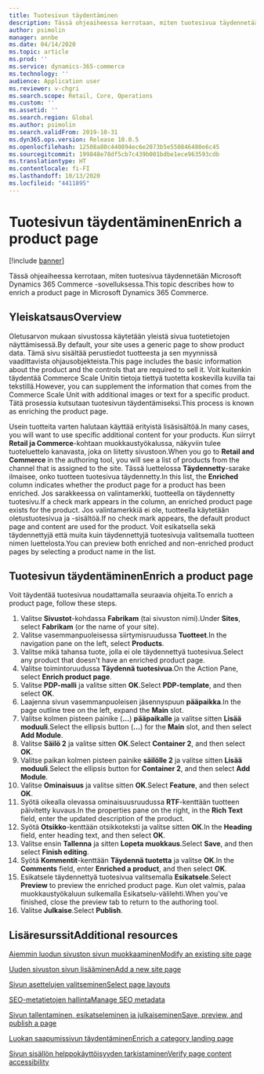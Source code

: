 ```yaml
---
title: Tuotesivun täydentäminen
description: Tässä ohjeaiheessa kerrotaan, miten tuotesivua täydennetään Microsoft Dynamics 365 Commerce -sovelluksessa.
author: psimolin
manager: annbe
ms.date: 04/14/2020
ms.topic: article
ms.prod: ''
ms.service: dynamics-365-commerce
ms.technology: ''
audience: Application user
ms.reviewer: v-chgri
ms.search.scope: Retail, Core, Operations
ms.custom: ''
ms.assetid: ''
ms.search.region: Global
ms.author: psimolin
ms.search.validFrom: 2019-10-31
ms.dyn365.ops.version: Release 10.0.5
ms.openlocfilehash: 12508a80c440894ec6e2073b5e550846480e6c45
ms.sourcegitcommit: 199848e78df5cb7c439b001bdbe1ece963593cdb
ms.translationtype: HT
ms.contentlocale: fi-FI
ms.lasthandoff: 10/13/2020
ms.locfileid: "4411895"
---
```

# <a name="enrich-a-product-page"></a><span data-ttu-id="f0328-103">Tuotesivun täydentäminen</span><span class="sxs-lookup"><span data-stu-id="f0328-103">Enrich a product page</span></span>


[!include [banner](includes/banner.md)]

<span data-ttu-id="f0328-104">Tässä ohjeaiheessa kerrotaan, miten tuotesivua täydennetään Microsoft Dynamics 365 Commerce -sovelluksessa.</span><span class="sxs-lookup"><span data-stu-id="f0328-104">This topic describes how to enrich a product page in Microsoft Dynamics 365 Commerce.</span></span>

## <a name="overview"></a><span data-ttu-id="f0328-105">Yleiskatsaus</span><span class="sxs-lookup"><span data-stu-id="f0328-105">Overview</span></span>

<span data-ttu-id="f0328-106">Oletusarvon mukaan sivustossa käytetään yleistä sivua tuotetietojen näyttämisessä.</span><span class="sxs-lookup"><span data-stu-id="f0328-106">By default, your site uses a generic page to show product data.</span></span> <span data-ttu-id="f0328-107">Tämä sivu sisältää perustiedot tuotteesta ja sen myynnissä vaadittavista ohjausobjekteista.</span><span class="sxs-lookup"><span data-stu-id="f0328-107">This page includes the basic information about the product and the controls that are required to sell it.</span></span> <span data-ttu-id="f0328-108">Voit kuitenkin täydentää Commerce Scale Unitin tietoja tiettyä tuotetta koskevilla kuvilla tai tekstillä.</span><span class="sxs-lookup"><span data-stu-id="f0328-108">However, you can supplement the information that comes from the Commerce Scale Unit with additional images or text for a specific product.</span></span> <span data-ttu-id="f0328-109">Tätä prosessia kutsutaan tuotesivun täydentämiseksi.</span><span class="sxs-lookup"><span data-stu-id="f0328-109">This process is known as enriching the product page.</span></span>

<span data-ttu-id="f0328-110">Usein tuotteita varten halutaan käyttää erityistä lisäsisältöä.</span><span class="sxs-lookup"><span data-stu-id="f0328-110">In many cases, you will want to use specific additional content for your products.</span></span> <span data-ttu-id="f0328-111">Kun siirryt **Retail ja Commerce**-kohtaan muokkaustyökalussa, näkyviin tulee tuoteluettelo kanavasta, joka on liitetty sivustoon.</span><span class="sxs-lookup"><span data-stu-id="f0328-111">When you go to **Retail and Commerce** in the authoring tool, you will see a list of products from the channel that is assigned to the site.</span></span> <span data-ttu-id="f0328-112">Tässä luettelossa **Täydennetty**-sarake ilmaisee, onko tuotteen tuotesivua täydennetty.</span><span class="sxs-lookup"><span data-stu-id="f0328-112">In this list, the **Enriched** column indicates whether the product page for a product has been enriched.</span></span> <span data-ttu-id="f0328-113">Jos sarakkeessa on valintamerkki, tuotteella on täydennetty tuotesivu.</span><span class="sxs-lookup"><span data-stu-id="f0328-113">If a check mark appears in the column, an enriched product page exists for the product.</span></span> <span data-ttu-id="f0328-114">Jos valintamerkkiä ei ole, tuotteella käytetään oletustuotesivua ja -sisältöä.</span><span class="sxs-lookup"><span data-stu-id="f0328-114">If no check mark appears, the default product page and content are used for the product.</span></span> <span data-ttu-id="f0328-115">Voit esikatsella sekä täydennettyjä että muita kuin täydennettyjä tuotesivuja valitsemalla tuotteen nimen luettelosta.</span><span class="sxs-lookup"><span data-stu-id="f0328-115">You can preview both enriched and non-enriched product pages by selecting a product name in the list.</span></span>

## <a name="enrich-a-product-page"></a><span data-ttu-id="f0328-116">Tuotesivun täydentäminen</span><span class="sxs-lookup"><span data-stu-id="f0328-116">Enrich a product page</span></span>

<span data-ttu-id="f0328-117">Voit täydentää tuotesivua noudattamalla seuraavia ohjeita.</span><span class="sxs-lookup"><span data-stu-id="f0328-117">To enrich a product page, follow these steps.</span></span>

1. <span data-ttu-id="f0328-118">Valitse **Sivustot**-kohdassa **Fabrikam** (tai sivuston nimi).</span><span class="sxs-lookup"><span data-stu-id="f0328-118">Under **Sites**, select **Fabrikam** (or the name of your site).</span></span>
1. <span data-ttu-id="f0328-119">Valitse vasemmanpuoleisessa siirtymisruudussa **Tuotteet**.</span><span class="sxs-lookup"><span data-stu-id="f0328-119">In the navigation pane on the left, select **Products**.</span></span>
1. <span data-ttu-id="f0328-120">Valitse mikä tahansa tuote, jolla ei ole täydennettyä tuotesivua.</span><span class="sxs-lookup"><span data-stu-id="f0328-120">Select any product that doesn't have an enriched product page.</span></span>
1. <span data-ttu-id="f0328-121">Valitse toimintoruudussa **Täydennä tuotesivua**.</span><span class="sxs-lookup"><span data-stu-id="f0328-121">On the Action Pane, select **Enrich product page**.</span></span>
1. <span data-ttu-id="f0328-122">Valitse **PDP-malli** ja valitse sitten **OK**.</span><span class="sxs-lookup"><span data-stu-id="f0328-122">Select **PDP-template**, and then select **OK**.</span></span>
1. <span data-ttu-id="f0328-123">Laajenna sivun vasemmanpuoleisen jäsennyspuun **pääpaikka**.</span><span class="sxs-lookup"><span data-stu-id="f0328-123">In the page outline tree on the left, expand the **Main** slot.</span></span>
1. <span data-ttu-id="f0328-124">Valitse kolmen pisteen painike (**...**) **pääpaikalle** ja valitse sitten **Lisää moduuli**.</span><span class="sxs-lookup"><span data-stu-id="f0328-124">Select the ellipsis button (**...**) for the **Main** slot, and then select **Add Module**.</span></span>
1. <span data-ttu-id="f0328-125">Valitse **Säilö 2** ja valitse sitten **OK**.</span><span class="sxs-lookup"><span data-stu-id="f0328-125">Select **Container 2**, and then select **OK**.</span></span>
1. <span data-ttu-id="f0328-126">Valitse paikan kolmen pisteen painike **säilölle 2** ja valitse sitten **Lisää moduuli**.</span><span class="sxs-lookup"><span data-stu-id="f0328-126">Select the ellipsis button for **Container 2**, and then select **Add Module**.</span></span>
1. <span data-ttu-id="f0328-127">Valitse **Ominaisuus** ja valitse sitten **OK**.</span><span class="sxs-lookup"><span data-stu-id="f0328-127">Select **Feature**, and then select **OK**.</span></span>
1. <span data-ttu-id="f0328-128">Syötä oikealla olevassa ominaisuusruudussa **RTF**-kenttään tuotteen päivitetty kuvaus.</span><span class="sxs-lookup"><span data-stu-id="f0328-128">In the properties pane on the right, in the **Rich Text** field, enter the updated description of the product.</span></span>
1. <span data-ttu-id="f0328-129">Syötä **Otsikko**-kenttään otsikkoteksti ja valitse sitten **OK**.</span><span class="sxs-lookup"><span data-stu-id="f0328-129">In the **Heading** field, enter heading text, and then select **OK**.</span></span>
1. <span data-ttu-id="f0328-130">Valitse ensin **Tallenna** ja sitten **Lopeta muokkaus**.</span><span class="sxs-lookup"><span data-stu-id="f0328-130">Select **Save**, and then select **Finish editing**.</span></span>
1. <span data-ttu-id="f0328-131">Syötä **Kommentit**-kenttään **Täydennä tuotetta** ja valitse **OK**.</span><span class="sxs-lookup"><span data-stu-id="f0328-131">In the **Comments** field, enter **Enriched a product**, and then select **OK**.</span></span>
1. <span data-ttu-id="f0328-132">Esikatsele täydennettyä tuotesivua valitsemalla **Esikatsele**.</span><span class="sxs-lookup"><span data-stu-id="f0328-132">Select **Preview** to preview the enriched product page.</span></span> <span data-ttu-id="f0328-133">Kun olet valmis, palaa muokkaustyökaluun sulkemalla Esikatselu-välilehti.</span><span class="sxs-lookup"><span data-stu-id="f0328-133">When you've finished, close the preview tab to return to the authoring tool.</span></span>
1. <span data-ttu-id="f0328-134">Valitse **Julkaise**.</span><span class="sxs-lookup"><span data-stu-id="f0328-134">Select **Publish**.</span></span>

## <a name="additional-resources"></a><span data-ttu-id="f0328-135">Lisäresurssit</span><span class="sxs-lookup"><span data-stu-id="f0328-135">Additional resources</span></span>

[<span data-ttu-id="f0328-136">Aiemmin luodun sivuston sivun muokkaaminen</span><span class="sxs-lookup"><span data-stu-id="f0328-136">Modify an existing site page</span></span>](modify-existing-page.md)

[<span data-ttu-id="f0328-137">Uuden sivuston sivun lisääminen</span><span class="sxs-lookup"><span data-stu-id="f0328-137">Add a new site page</span></span>](add-new-page.md)

[<span data-ttu-id="f0328-138">Sivun asettelujen valitseminen</span><span class="sxs-lookup"><span data-stu-id="f0328-138">Select page layouts</span></span>](select-page-layouts.md)

[<span data-ttu-id="f0328-139">SEO-metatietojen hallinta</span><span class="sxs-lookup"><span data-stu-id="f0328-139">Manage SEO metadata</span></span>](manage-seo-metadata.md)

[<span data-ttu-id="f0328-140">Sivun tallentaminen, esikatseleminen ja julkaiseminen</span><span class="sxs-lookup"><span data-stu-id="f0328-140">Save, preview, and publish a page</span></span>](save-preview-publish-page.md)

[<span data-ttu-id="f0328-141">Luokan saapumissivun täydentäminen</span><span class="sxs-lookup"><span data-stu-id="f0328-141">Enrich a category landing page</span></span>](enrich-category-page.md)

[<span data-ttu-id="f0328-142">Sivun sisällön helppokäyttöisyyden tarkistaminen</span><span class="sxs-lookup"><span data-stu-id="f0328-142">Verify page content accessibility</span></span>](verify-accessibility.md)
